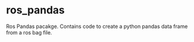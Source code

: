 ros_pandas
==========

Ros Pandas pacakge.  Contains code to create a python pandas data frame from a ros bag file.
